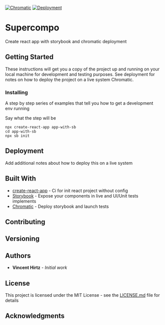 [![Chromatic](https://github.com/vincenthirtz/supercompo/actions/workflows/chromatic.yml/badge.svg?branch=main)](https://github.com/vincenthirtz/supercompo/actions/workflows/chromatic.yml)
[![Deployment](https://github.com/vincenthirtz/supercompo/actions/workflows/deploy.yml/badge.svg?branch=main)](https://github.com/vincenthirtz/supercompo/actions/workflows/deploy.yml)

# Supercompo

Create react app with storybook and chromatic deployment

## Getting Started

These instructions will get you a copy of the project up and running on your local machine for development and testing purposes. See deployment for notes on how to deploy the project on a live system Chromatic.

### Installing

A step by step series of examples that tell you how to get a development env running

Say what the step will be

```
npx create-react-app app-with-sb
cd app-with-sb
npx sb init
```

## Deployment

Add additional notes about how to deploy this on a live system

## Built With

* [create-react-app](https://github.com/facebook/create-react-app) - Ci for init react project without config
* [Storybook](https://storybook.js.org/) - Expose your components in live and UI/Unit tests implements
* [Chromatic](https://www.chromatic.com/) - Deploy storybook and launch tests

## Contributing

## Versioning

## Authors

* **Vincent Hirtz** - *Initial work* 

## License

This project is licensed under the MIT License - see the [LICENSE.md](LICENSE.md) file for details

## Acknowledgments
